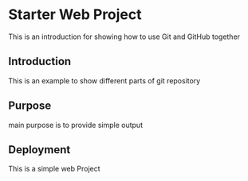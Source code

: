 # Starter Web Project

This is an introduction for showing how to use Git and GitHub together

## Introduction

This is an example to show different parts of git repository

## Purpose

main purpose is to provide simple output

## Deployment

This is a simple web Project
